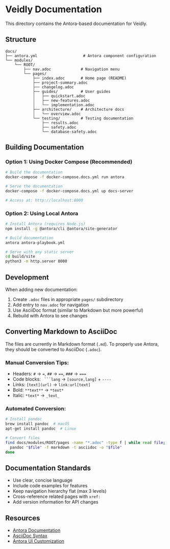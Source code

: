 # Veidly Documentation

This directory contains the Antora-based documentation for Veidly.

## Structure

```
docs/
├── antora.yml                    # Antora component configuration
└── modules/
    └── ROOT/
        ├── nav.adoc             # Navigation menu
        └── pages/
            ├── index.adoc       # Home page (README)
            ├── project-summary.adoc
            ├── changelog.adoc
            ├── guides/          # User guides
            │   ├── quickstart.adoc
            │   ├── new-features.adoc
            │   └── implementation.adoc
            ├── architecture/    # Architecture docs
            │   └── overview.adoc
            └── testing/         # Testing documentation
                ├── results.adoc
                ├── safety.adoc
                └── database-safety.adoc
```

## Building Documentation

### Option 1: Using Docker Compose (Recommended)

```bash
# Build the documentation
docker-compose -f docker-compose.docs.yml run antora

# Serve the documentation
docker-compose -f docker-compose.docs.yml up docs-server

# Access at: http://localhost:8000
```

### Option 2: Using Local Antora

```bash
# Install Antora (requires Node.js)
npm install -g @antora/cli @antora/site-generator

# Build documentation
antora antora-playbook.yml

# Serve with any static server
cd build/site
python3 -m http.server 8000
```

## Development

When adding new documentation:

1. Create `.adoc` files in appropriate `pages/` subdirectory
2. Add entry to `nav.adoc` for navigation
3. Use AsciiDoc format (similar to Markdown but more powerful)
4. Rebuild with Antora to see changes

## Converting Markdown to AsciiDoc

The files are currently in Markdown format (`.md`). To properly use Antora, they should be converted to AsciiDoc (`.adoc`).

### Manual Conversion Tips:
- Headers: `#` → `=`, `##` → `==`, `###` → `===`
- Code blocks: ` ```lang` → `[source,lang]` + `----`
- Links: `[text](url)` → `link:url[text]`
- Bold: `**text**` → `*text*`
- Italic: `*text*` → `_text_`

### Automated Conversion:
```bash
# Install pandoc
brew install pandoc  # macOS
apt-get install pandoc  # Linux

# Convert files
find docs/modules/ROOT/pages -name "*.adoc" -type f | while read file; do
  pandoc "$file" -f markdown -t asciidoc -o "$file"
done
```

## Documentation Standards

- Use clear, concise language
- Include code examples for features
- Keep navigation hierarchy flat (max 3 levels)
- Cross-reference related pages with `xref:`
- Add version information for API changes

## Resources

- [Antora Documentation](https://docs.antora.org)
- [AsciiDoc Syntax](https://docs.asciidoctor.org/asciidoc/latest/syntax-quick-reference/)
- [Antora UI Customization](https://docs.antora.org/antora-ui-default/)
